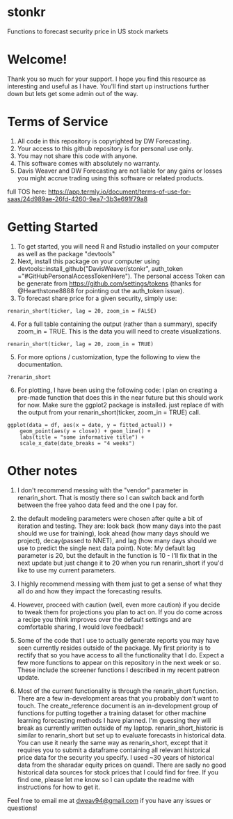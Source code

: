# stonkr
Functions to forecast security price in US stock markets

# Welcome! 

Thank you so much for your support. I hope you find this resource as interesting and useful as I have. You'll find start up instructions further down but lets get some admin out of the way.

# Terms of Service

1. All code in this repository is copyrighted by DW Forecasting.
2. Your access to this github repository is for personal use only. 
3. You may not share this code with anyone. 
4. This software comes with absolutely no warranty.
5. Davis Weaver and DW Forecasting are not liable for any gains or losses you might accrue trading using this software or related products. 

full TOS here: https://app.termly.io/document/terms-of-use-for-saas/24d989ae-26fd-4260-9ea7-3b3e691f79a8

# Getting Started

1. To get started, you will need R and Rstudio installed on your computer as well as the package "devtools"
2. Next, install this package on your computer using devtools::install_github("DavisWeaver/stonkr", auth_token ="#GitHubPersonalAccessTokenHere"). The personal access Token can be generate from https://github.com/settings/tokens (thanks for @Hearthstone8888 for pointing out the auth_token issue).
4. To forecast share price for a given security, simply use:
```
renarin_short(ticker, lag = 20, zoom_in = FALSE)
```
4. For a full table containing the output (rather than a summary), specify zoom_in = TRUE. This is the data you will need to create visualizations. 
```
renarin_short(ticker, lag = 20, zoom_in = TRUE)
```
5. For more options / customization, type the following to view the documentation.
```
?renarin_short
```

6. For plotting, I have been using the following code: I plan on creating a pre-made function that does this in the near future but this should work for now. Make sure the ggplot2 package is installed. just replace df with the output from your renarin_short(ticker, zoom_in = TRUE) call.

```
ggplot(data = df, aes(x = date, y = fitted_actual)) +
    geom_point(aes(y = close)) + geom_line() + 
    labs(title = "some informative title") +
    scale_x_date(date_breaks = "4 weeks")
```
 
# Other notes

1. I don't recommend messing with the "vendor" parameter in renarin_short. That is mostly there so I can switch back and forth between the free yahoo data feed and the one I pay for. 

2. the default modeling parameters were chosen after quite a bit of iteration and testing. They are: look back (how many days into the past should we use for training), look ahead (how many days should we project), decay(passed to NNET), and lag (how many days should we use to predict the single next data point). Note: My default lag parameter is 20, but the default in the function is 10 - I'll fix that in the next update but just change it to 20 when you run renarin_short if you'd like to use my current parameters.
3. I highly recommend messing with them just to get a sense of what they all do and how they impact the forecasting results. 
4. However, proceed with caution (well, even more caution) if you decide to tweak them for projections you plan to act on. If you do come across a recipe you think improves over the default settings and are comfortable sharing, I would love feedback!

5. Some of the code that I use to actually generate reports you may have seen currently resides outside of the package. My first priority is to rectify that so you have access to all the functionality that I do. Expect a few more functions to appear on this repository in the next week or so. These include the screener functions I described in my recent patreon update.

4. Most of the current functionality is through the renarin_short function. There are a few in-development areas that you probably don't want to touch. The create_reference document is an in-development group of functions for putting together a training dataset for other machine learning forecasting methods I have planned. I'm guessing they will break as currently written outside of my laptop. renarin_short_historic is similar to renarin_short but set up to evaluate forecasts in historical data. You can use it nearly the same way as renarin_short, except that it requires you to submit a dataframe containing all relevant historical price data for the security you specify. I used ~30 years of historical data from the sharadar equity prices on quandl. There are sadly no good historical data sources for stock prices that I could find for free. If you find one, please let me know so I can update the readme with instructions for how to get it. 

Feel free to email me at dweav94@gmail.com if you have any issues or questions!
